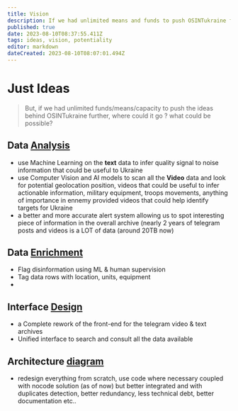 ```yaml
---
title: Vision
description: If we had unlimited means and funds to push OSINTukraine further, where could it go ?
published: true
date: 2023-08-10T08:37:55.411Z
tags: ideas, vision, potentiality
editor: markdown
dateCreated: 2023-08-10T08:07:01.494Z
---
```


# Just Ideas
> But, if we had unlimited funds/means/capacity to push the ideas behind OSINTukraine further, where could it go ? what could be possible?

## Data [Analysis](/research)

- use Machine Learning on the **text** data to infer quality signal to noise information that could be useful to Ukraine
- use Computer Vision and AI models to scan all the **Video** data and look for potential geolocation position, videos that could be useful to infer actionable information, military equipment, troops movements, anything of importance in ennemy provided videos that could help identify targets for Ukraine
- a better and more accurate alert system allowing us to spot interesting piece of information in the overall archive (nearly 2 years of telegram posts and videos is a LOT of data (around 20TB now)

## Data [Enrichment](/research)
- Flag disinformation using ML & human supervision
- Tag data rows with location, units, equipment
- 

## Interface [Design](/archive)

- a Complete rework of the front-end for the telegram video & text archives
- Unified interface to search and consult all the data available


## Architecture [diagram](/diagram) 
- redesign everything from scratch, use code where necessary coupled with nocode solution (as of now) but better integrated and with duplicates detection, better redundancy, less technical debt, better documentation etc..







